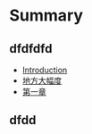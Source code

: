 # Summary

## dfdfdfd

* [Introduction](README.md)
* [地方大幅度](di-fang-da-fu-du.md)
* [第一章](di-yi-zhang.md)

## dfdd

